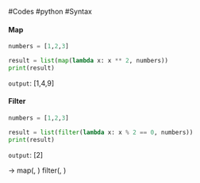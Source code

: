 #Codes #python #Syntax 

#### Map
```Python
numbers = [1,2,3]

result = list(map(lambda x: x ** 2, numbers))
print(result)
```

`output`: [1,4,9]

#### Filter
```Python
numbers = [1,2,3]

result = list(filter(lambda x: x % 2 == 0, numbers))
print(result)
```

`output`: [2]

-> map(<function>, <variable input>) 
filter(<function>, <variable input>)